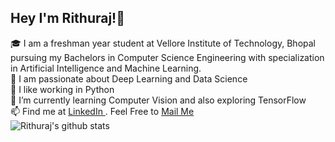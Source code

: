 ## Hey I'm Rithuraj!🌟 <br>
🎓 I am a freshman year student at Vellore Institute of Technology, Bhopal pursuing my Bachelors in Computer Science Engineering with specialization in Artificial Intelligence and Machine Learning.<br>
🔧 I am passionate about Deep Learning and Data Science<br>
🐍 I like working in Python<br>
🌱 I’m currently learning Computer Vision and also exploring TensorFlow <br>
📫 Find me at <a href = https://www.linkedin.com/in/rithuraj-nambiar/> LinkedIn </a> . Feel Free to <a href = mailto:rithurajnambiar17@gmail.com> Mail Me </a><br>
![Rithuraj's github stats](https://github-readme-stats.vercel.app/api?username=rithurajnambiar17)
